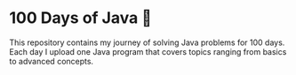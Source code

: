 # 100 Days of Java 🚀

This repository contains my journey of solving Java problems for 100 days.  
Each day I upload one Java program that covers topics ranging from basics to advanced concepts.
